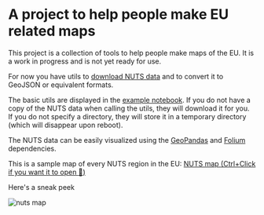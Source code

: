 # A project to help people make EU related maps

This project is a collection of tools to help people make maps of the EU. It is a work in progress and is not yet ready for use.

For now you have utils to [download NUTS data][1] and to convert it to GeoJSON or equivalent formats.

The basic utils are displayed in the [example notebook][2]. If you do not have a copy of the NUTS data when calling the utils, they will download it for you. If you do not specify a directory, they will store it in a temporary directory (which will disappear upon reboot).

The NUTS data can be easily visualized using the [GeoPandas][3] and [Folium][4] dependencies.

This is a sample map of every NUTS region in the EU: [NUTS map (Ctrl+Click if you want it to open :pray:)][5]

Here's a sneak peek

![nuts map][6]

[1]:https://ec.europa.eu/eurostat/web/gisco/geodata/reference-data/administrative-units-statistical-units/nuts#nuts21
[2]:assets/images/nuts-notebook.html
[3]:https://geopandas.org/
[4]:https://python-visualization.github.io/folium/
[5]:assets/images/nuts.html
[6]:assets/images/nuts.png
